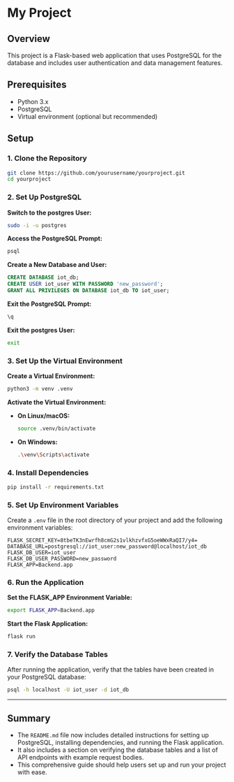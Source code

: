 # My Project

## Overview

This project is a Flask-based web application that uses PostgreSQL for the database and includes user authentication and data management features.

## Prerequisites

- Python 3.x
- PostgreSQL
- Virtual environment (optional but recommended)

## Setup

### 1. Clone the Repository

```sh
git clone https://github.com/yourusername/yourproject.git
cd yourproject
```

### 2. Set Up PostgreSQL

**Switch to the postgres User:**

```sh
sudo -i -u postgres
```

**Access the PostgreSQL Prompt:**

```sh
psql
```

**Create a New Database and User:**

```sql
CREATE DATABASE iot_db;
CREATE USER iot_user WITH PASSWORD 'new_password';
GRANT ALL PRIVILEGES ON DATABASE iot_db TO iot_user;
```

**Exit the PostgreSQL Prompt:**

```sh
\q
```

**Exit the postgres User:**

```sh
exit
```

### 3. Set Up the Virtual Environment

**Create a Virtual Environment:**

```sh
python3 -m venv .venv
```

**Activate the Virtual Environment:**

- **On Linux/macOS:**

  ```sh
  source .venv/bin/activate
  ```

- **On Windows:**
  ```sh
  .\venv\Scripts\activate
  ```

### 4. Install Dependencies

```sh
pip install -r requirements.txt
```

### 5. Set Up Environment Variables

Create a `.env` file in the root directory of your project and add the following environment variables:

```
FLASK_SECRET_KEY=8tbeTK3nEwrfh8cmG2s1vlkhzvfxG5oeWWxRaQI7/y4=
DATABASE_URL=postgresql://iot_user:new_password@localhost/iot_db
FLASK_DB_USER=iot_user
FLASK_DB_USER_PASSWORD=new_password
FLASK_APP=Backend.app
```

### 6. Run the Application

**Set the FLASK_APP Environment Variable:**

```sh
export FLASK_APP=Backend.app
```

**Start the Flask Application:**

```sh
flask run
```

### 7. Verify the Database Tables

After running the application, verify that the tables have been created in your PostgreSQL database:

```sh
psql -h localhost -U iot_user -d iot_db
```

---

## Summary

- The `README.md` file now includes detailed instructions for setting up PostgreSQL, installing dependencies, and running the Flask application.
- It also includes a section on verifying the database tables and a list of API endpoints with example request bodies.
- This comprehensive guide should help users set up and run your project with ease.
